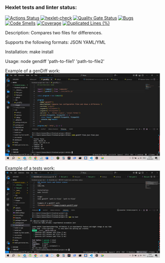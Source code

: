 ### Hexlet tests and linter status:
[![Actions Status](https://github.com/Hante-St/frontend-project-46/actions/workflows/hexlet-check.yml/badge.svg)](https://github.com/Hante-St/frontend-project-46/actions)
[![hexlet-check](https://github.com/Hante-St/frontend-project-46/actions/workflows/hexlet-check.yml/badge.svg)](https://github.com/Hante-St/frontend-project-46/actions/workflows/hexlet-check.yml)
[![Quality Gate Status](https://sonarcloud.io/api/project_badges/measure?project=Hante-St_frontend-project-46&metric=alert_status)](https://sonarcloud.io/summary/new_code?id=Hante-St_frontend-project-46)
[![Bugs](https://sonarcloud.io/api/project_badges/measure?project=Hante-St_frontend-project-46&metric=bugs)](https://sonarcloud.io/summary/new_code?id=Hante-St_frontend-project-46)
[![Code Smells](https://sonarcloud.io/api/project_badges/measure?project=Hante-St_frontend-project-46&metric=code_smells)](https://sonarcloud.io/summary/new_code?id=Hante-St_frontend-project-46)
[![Coverage](https://sonarcloud.io/api/project_badges/measure?project=Hante-St_frontend-project-46&metric=coverage)](https://sonarcloud.io/summary/new_code?id=Hante-St_frontend-project-46)
[![Duplicated Lines (%)](https://sonarcloud.io/api/project_badges/measure?project=Hante-St_frontend-project-46&metric=duplicated_lines_density)](https://sonarcloud.io/summary/new_code?id=Hante-St_frontend-project-46)


Description:
Compares two files for differences. 

Supports the following formats:
JSON
YAML/YML

Installation:
make install

Usage:
node gendiff 'path-to-file1' 'path-to-file2'

Example of a genDiff work:
![example gendiff](images/example_gendiff.png)

Example of a tests work:
![example tests](images/example_tests.jpg)
